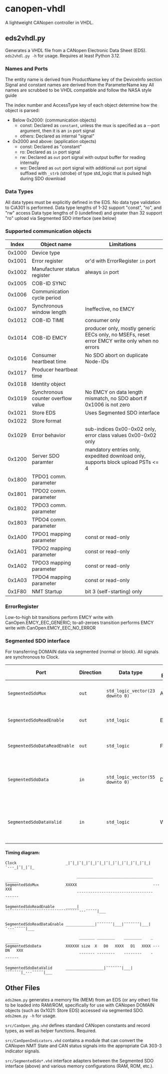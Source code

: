 # canopen-vhdl
A lightweight CANopen controller in VHDL.

## eds2vhdl.py
Generates a VHDL file from a CANopen Electronic Data Sheet (EDS).  `eds2vhdl.py -h` for usage.  Requires at least Python 3.12.

### Names and Ports

The entity name is derived from ProductName key of the DeviceInfo section
Signal and constant names are derived from the ParameterName key
All names are scrubbed to be VHDL compatible and follow the NASA style guide

The index number and AccessType key of each object determine how the object is parsed:
* Below 0x2000: (communication objects)
    * const: Declared as `constant`, unless the mux is specified as a --port argument, then it is an `in` port signal
    * others: Declared as internal "signal"
* 0x2000 and above: (application objects)
    * const: Declared as "constant"
    * ro: Declared as `in` port signal
    * rw: Declared as `out` port signal with output buffer for reading internally
    * wo: Declared as `out` port signal with additional `out` port signal suffixed with `_strb` (strobe) of type std_logic that is pulsed high during SDO download

### Data Types

All data types must be explicitly defined in the EDS.  No data type validation to CiA301 is performed.
Data type lengths of 1-32 support "const", "ro", and "rw" access
Data type lengths of 0 (undefined) and greater than 32 support "ro" upload via Segmented SDO interface (see below)


### Supported communication objects

| Index | Object name | Limitations |
| ----- | ----------- | ----------- |
| 0x1000 | Device type
| 0x1001 | Error register              | or'd with ErrorRegister `in` port |
| 0x1002 | Manufacturer status register | always `in` port |
| 0x1005 | COB-ID SYNC                 | |
| 0x1006 | Communication cycle period  | |
| 0x1007 | Synchronous window length   | Ineffective, no EMCY |
| 0x1012 | COB-ID TIME                 | consumer only |
| 0x1014 | COB-ID EMCY                 | producer only, mostly generic EECs only, no MSEFs, reset error EMCY write only when no errors |
| 0x1016 | Consumer heartbeat time     | No SDO abort on duplicate Node-IDs |
| 0x1017 | Producer heartbeat time     | |
| 0x1018 | Identity object             | |
| 0x1019 | Synchronous counter overflow value | No EMCY on data length mismatch, no SDO abort if 0x1006 is not zero |
| 0x1021 | Store EDS                   | Uses Segmented SDO interface |
| 0x1022 | Store format                | |
| 0x1029 | Error behavior              | sub-indices 0x00-0x02 only, error class values 0x00-0x02 only |
| 0x1200 | Server SDO paramter         | mandatory entries only, expedited download only, supports block upload PSTs <= 4 |
| 0x1800 | TPDO1 comm. parameter       | |
| 0x1801 | TPDO2 comm. parameter       | |
| 0x1802 | TPDO3 comm. parameter       | |
| 0x1803 | TPDO4 comm. parameter       | |
| 0x1A00 | TPDO1 mapping parameter     | const or read-only |
| 0x1A01 | TPDO2 mapping parameter     | const or read-only |
| 0x1A02 | TPDO3 mapping parameter     | const or read-only |
| 0x1A03 | TPDO4 mapping parameter     | const or read-only |
| 0x1F80 | NMT Startup                 | bit 3 (self-starting) only

### ErrorRegister
Low-to-high bit transitions perform EMCY write with CanOpen.EMCY_EEC_GENERIC; to-all-zeroes transition performs EMCY write with CanOpen.EMCY_EEC_NO_ERROR

### Segmented SDO interface
For transferring DOMAIN data via segmented (normal or block). All signals are synchronous to Clock.

| Port | Direction | Data type | FIFO Equivalent | Description |
| ---- | --------- | --------- | --------------- | ----------- |
| `SegmentedSdoMux`             | `out` | `std_logic_vector(23 downto 0)` | Address | Concatenation of object dictionary index and subindex. Ex: 0x101801 for Identity object, Vendor-ID |
| `SegmentedSdoReadEnable`      | `out` | `std_logic`                     | Enable | Start/!stop: Asserted high during entire data transfer, deasserted when finished or aborted |
| `SegmentedSdoDataReadEnable`  | `out` | `std_logic`                     | Full | Ready/!Ack: Asserted high until one clock cycle after `SegmentedSdoDataValid = '1'` |
| `SegmentedSdoData`            | `in`  | `std_logic_vector(55 downto 0)` | Data | Initially data size (32-bit max), in bytes, from when `SegmentedSdoReadEnable = '1'` to first `SegmentedSdoDataReadEnable = '1'`, then segment data with LSB first |
| `SegmentedSdoDataValid`       | `in`  | `std_logic`                     | WriteEnable | Asserted when SegmentedSdoData is valid, deasserted when `SegmentedSdoReadValid = '0'` or `SegmentedSdoReadEnable = '0'` |

#### Timing diagram:
```
Clock                      _|¯|_|¯|_|¯|_|¯|_|¯|_|¯|_|¯|_|¯|_|¯|_|¯···_|¯|_|¯|_

                                __________________________________   ______
SegmentedSdoMux            XXXXX                                  ···      XXX
                                ¯¯¯¯¯¯¯¯¯¯¯¯¯¯¯¯¯¯¯¯¯¯¯¯¯¯¯¯¯¯¯¯¯¯   ¯¯¯¯¯¯

SegmentedSdoReadEnable     _____|¯¯¯¯¯¯¯¯¯¯¯¯¯¯¯¯¯¯¯¯¯¯¯¯¯¯¯¯¯¯¯¯¯···¯¯¯¯¯|___


SegmentedSdoReadDataEnable _____________|¯¯¯¯¯¯¯|___|¯¯¯¯¯¯¯|___|¯···¯¯¯¯¯|___

                                 _______ ________    ________    _   ______
SegmentedSdoData           XXXXXX size  X   D0   XXXX   D1   XXXX ··· DN   XXX
                                 ¯¯¯¯¯¯¯ ¯¯¯¯¯¯¯¯    ¯¯¯¯¯¯¯¯    ¯   ¯¯¯¯¯¯

SegmentedSdoDataValid      _________________|¯¯¯¯¯¯¯|___|¯¯¯¯¯¯¯|_···¯¯¯¯¯|___
```

## Other Files

`eds2mem.py` generates a memory file (MEM) from an EDS (or any other) file to be loaded into RAM/ROM, specifically for use with CANopen DOMAIN objects (such as 0x1021: Store EDS) accessed via segmented SDO.  `eds2mem.py -h` for usage.

`src/CanOpen_pkg.vhd` defines standard CANopen constants and record types, as well as helper functions.  Required.

`src/CanOpenIndicators.vhd` contains a module that can convert the CANopen NMT State and CAN status signals into the appropriate CiA 303-3 indicator signals.

`src/SegmentedSdo*.vhd` interface adapters between the Segmented SDO interface (above) and various memory configurations (RAM, ROM, etc.).

